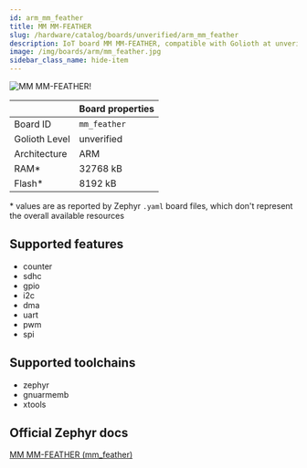 ```yaml
---
id: arm_mm_feather
title: MM MM-FEATHER
slug: /hardware/catalog/boards/unverified/arm_mm_feather
description: IoT board MM MM-FEATHER, compatible with Golioth at unverified level.
image: /img/boards/arm/mm_feather.jpg
sidebar_class_name: hide-item
---
```


[//]: # (This is an auto-generated file, do not edit! Changes to it will be lost upon re-generation)

![MM MM-FEATHER!](/img/boards/arm/mm_feather.jpg "MM MM-FEATHER")

|                | Board properties     |
| -------------  | -------------------- |
| Board ID       | `mm_feather` |
| Golioth Level  | unverified       |
| Architecture   | ARM |
| RAM*           | 32768 kB |
| Flash*         | 8192 kB |

\* values are as reported by Zephyr `.yaml` board files, which don't represent the overall available resources



## Supported features

* counter
* sdhc
* gpio
* i2c
* dma
* uart
* pwm
* spi

## Supported toolchains

* zephyr
* gnuarmemb
* xtools

## Official Zephyr docs

[MM MM-FEATHER (mm_feather)](https://docs.zephyrproject.org/latest/boards/arm/mm_feather/doc/index.html)
